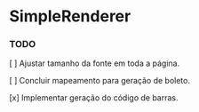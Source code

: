 # SimpleRenderer

### TODO

[ ] Ajustar tamanho da fonte em toda a página.

[ ] Concluir mapeamento para geração de boleto.

[x] Implementar geração do código de barras.
